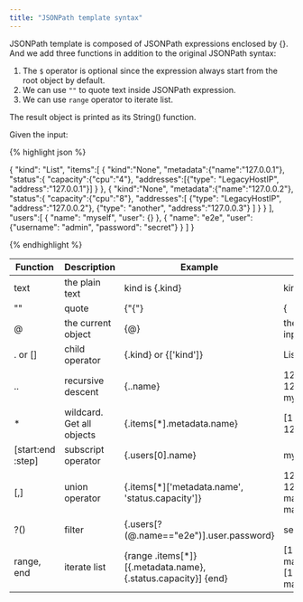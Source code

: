 ```yaml
---
title: "JSONPath template syntax"
---
```

JSONPath template is composed of JSONPath expressions enclosed by {}.
And we add three functions in addition to the original JSONPath syntax:

1. The `$` operator is optional since the expression always start from the root object by default.
2. We can use `""` to quote text inside JSONPath expression.
3. We can use `range` operator to iterate list.


The result object is printed as its String() function.

Given the input:

{% highlight json  %}

{
  "kind": "List",
  "items":[
    {
      "kind":"None",
      "metadata":{"name":"127.0.0.1"},
      "status":{
        "capacity":{"cpu":"4"},
        "addresses":[{"type": "LegacyHostIP", "address":"127.0.0.1"}]
      }
    },
    {
      "kind":"None",
      "metadata":{"name":"127.0.0.2"},
      "status":{
        "capacity":{"cpu":"8"},
        "addresses":[
          {"type": "LegacyHostIP", "address":"127.0.0.2"},
          {"type": "another", "address":"127.0.0.3"}
        ]
      }
    }
  ],
  "users":[
    {
      "name": "myself",
      "user": {}
    },
    {
      "name": "e2e",
      "user": {"username": "admin", "password": "secret"}
    }
  ]
}

{% endhighlight %}

Function | Description        | Example            | Result
---------|--------------------|--------------------|------------------
text     | the plain text     | kind is {.kind}    | kind is List
""       | quote              | {"{"}              | {
@        | the current object | {@}                | the same as input
. or []  | child operator     | {.kind} or {['kind']}| List
..       | recursive descent  | {..name}           | 127.0.0.1 127.0.0.2 myself e2e
*        | wildcard. Get all objects| {.items[*].metadata.name} | [127.0.0.1 127.0.0.2]
[start:end :step] | subscript operator | {.users[0].name}| myself
[,]      | union operator     | {.items[*]['metadata.name', 'status.capacity']} | 127.0.0.1 127.0.0.2 map[cpu:4] map[cpu:8]
?()      | filter             | {.users[?(@.name=="e2e")].user.password} | secret
range, end | iterate list | {range .items[*]}[{.metadata.name}, {.status.capacity}] {end} | [127.0.0.1, map[cpu:4]] [127.0.0.2, map[cpu:8]]





